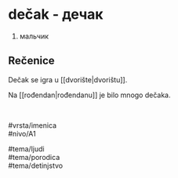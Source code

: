 # dečak - дечак

1. мальчик  

## Rečenice

Dečak se igra u [[dvorište|dvorištu]].

Na [[rođendan|rođendanu]] je bilo mnogo dečaka.

<br>

#vrsta/imenica  
#nivo/A1  

#tema/ljudi  
#tema/porodica  
#tema/detinjstvo
